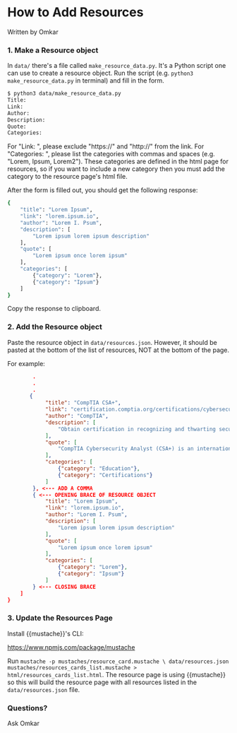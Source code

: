 # How to Add Resources
Written by Omkar

### 1. Make a Resource object
In `data/` there's a file called `make_resource_data.py`.
It's a Python script one can use to create a resource object.
Run the script (e.g. `python3 make_resource_data.py` in terminal)
and fill in the form.

```bash
$ python3 data/make_resource_data.py
Title: 
Link:
Author:
Description:
Quote:
Categories:
```
For "Link: ", please exclude "https://" and "http://" from the link.
For "Categories: ", please list the categories with commas and spaces
(e.g. "Lorem, Ipsum, Lorem2"). These categories are defined in the
html page for resources, so if you want to include a new category then
you must add the category to the resource page's html file.


After the form is filled out, you should get the following response:

```bash
{
    "title": "Lorem Ipsum",
    "link": "lorem.ipsum.io",
    "author": "Lorem I. Psum",
    "description": [
        "Lorem ipsum lorem ipsum description"
    ],
    "quote": [
        "Lorem ipsum once lorem ipsum"
    ],
    "categories": [
        {"category": "Lorem"},
        {"category": "Ipsum"}
    ]
}
```
Copy the response to clipboard.

### 2. Add the Resource object

Paste the resource object in `data/resources.json`.
However, it should be pasted at the bottom of the list
of resources, NOT at the bottom of the page.

For example:

```json
        .
        .
        .
       {
            "title": "CompTIA CSA+",
            "link": "certification.comptia.org/certifications/cybersecurity-analyst",
            "author": "CompTIA",
            "description": [
                "Obtain certification in recognizing and thwarting security threats to advance your career in cybersecurity."
            ],
            "quote": [
                "CompTIA Cybersecurity Analyst (CSA+) is an international, vendor-neutral cybersecurity certification that applies behavioral analytics to improve the overall state of IT security. CSA+ validates critical knowledge and skills that are required to prevent, detect and combat cybersecurity threats. "
            ],
            "categories": [
                {"category": "Education"},
                {"category": "Certifications"}
            ]
        }, <--- ADD A COMMA
        { <--- OPENING BRACE OF RESOURCE OBJECT
            "title": "Lorem Ipsum",
            "link": "lorem.ipsum.io",
            "author": "Lorem I. Psum",
            "description": [
                "Lorem ipsum lorem ipsum description"
            ],
            "quote": [
                "Lorem ipsum once lorem ipsum"
            ],
            "categories": [
                {"category": "Lorem"},
                {"category": "Ipsum"}
            ]
        } <--- CLOSING BRACE
    ]
}
```

### 3. Update the Resources Page 

Install {{mustache}}'s CLI:

https://www.npmjs.com/package/mustache

Run `mustache -p mustaches/resource_card.mustache \
data/resources.json mustaches/resources_cards_list.mustache > html/resources_cards_list.html`.
The resource page is using {{mustache}} so this will
build the resource page with all resources listed
in the `data/resources.json` file.

### Questions?
Ask Omkar